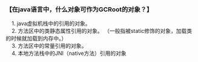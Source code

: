 ### 【在java语言中，什么对象可作为GCRoot的对象？】      
    1. java虚拟机栈中的引用的对象。  
    2. 方法区中的类静态属性引用的对象。 （一般指被static修饰的对象，加载类的时候就加载到内存中。）  
    3. 方法区中的常量引用的对象。   
    4. 本地方法栈中的JNI（native方法）引用的对象  